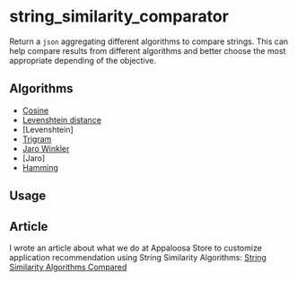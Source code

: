# string_similarity_comparator

Return a `json` aggregating different algorithms to compare strings.
This can help compare results from different algorithms and better choose the most appropriate depending of the objective.

## Algorithms

- [Cosine](https://en.wikipedia.org/wiki/Cosine_similarity)
- [Levenshtein distance](https://en.wikipedia.org/wiki/Levenshtein_distance)
- [Levenshtein]
- [Trigram](https://en.wikipedia.org/wiki/Trigram)
- [Jaro Winkler](https://en.wikipedia.org/wiki/Jaro%E2%80%93Winkler_distance)
- [Jaro]
- [Hamming](https://en.wikipedia.org/wiki/Hamming_code)

## Usage

## Article

I wrote an article about what we do at Appaloosa Store to customize application recommendation using String Similarity Algorithms: [String Similarity Algorithms Compared](https://medium.com/@appaloosastore/string-similarity-algorithms-compared-3f7b4d12f0ff)
